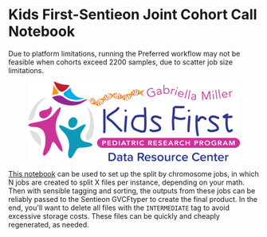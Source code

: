 # Kids First-Sentieon Joint Cohort Call Notebook
Due to platform limitations, running the Preferred workflow may not be feasible when cohorts exceed 2200 samples, due to scatter job size limitations.

<p align="center">
 <img src="https://github.com/d3b-center/d3b-research-workflows/raw/master/doc/kfdrc-logo-sm.png" alt="data service logo"/>
</p>


[This notebook](../workflow/kf-joint-cohort-call-advanced-setup.ipynb) can be used to set up the split by chromosome jobs, in which N jobs are created to split X files per instance, depending on your math.
Then with sensible tagging and sorting, the outputs from these jobs can be reliably passed to the Sentieon GVCFtyper to create the final product.
In the end, you'll want to delete all files with the `INTERMEDIATE` tag to avoid excessive storage costs. These files can be quickly and cheaply regenerated, as needed.
